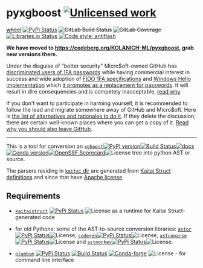 pyxgboost [![Unlicensed work](https://raw.githubusercontent.com/unlicense/unlicense.org/master/static/favicon.png)](https://unlicense.org/)
===============
~~[wheel](https://gitlab.com/KOLANICH/pyxgboost/-/jobs/artifacts/master/raw/wheels/pyxgboost-0.CI-py3-none-any.whl?job=build)~~
[![PyPi Status](https://img.shields.io/pypi/v/pyxgboost.svg)](https://pypi.python.org/pypi/pyxgboost)
~~![GitLab Build Status](https://gitlab.com/KOLANICH/pyxgboost/badges/master/pipeline.svg)~~
~~![GitLab Coverage](https://gitlab.com/KOLANICH/pyxgboost/badges/master/coverage.svg)~~
[![Libraries.io Status](https://img.shields.io/librariesio/github/KOLANICH/pyxgboost.svg)](https://libraries.io/github/KOLANICH/pyxgboost) [![Code style: antiflash](https://img.shields.io/badge/code%20style-antiflash-FFF.svg)](https://codeberg.org/KOLANICH-tools/antiflash.py) 

**We have moved to https://codeberg.org/KOLANICH-ML/pyxgboost, grab new versions there.**

Under the disguise of "better security" Micro$oft-owned GitHub has [discriminated users of 1FA passwords](https://github.blog/2023-03-09-raising-the-bar-for-software-security-github-2fa-begins-march-13/) while having commercial interest in success and wide adoption of [FIDO 1FA specifications](https://fidoalliance.org/specifications/download/) and [Windows Hello implementation](https://support.microsoft.com/en-us/windows/passkeys-in-windows-301c8944-5ea2-452b-9886-97e4d2ef4422) which [it promotes as a replacement for passwords](https://github.blog/2023-07-12-introducing-passwordless-authentication-on-github-com/). It will result in dire consequencies and is competely inacceptable, [read why](https://codeberg.org/KOLANICH/Fuck-GuanTEEnomo).

If you don't want to participate in harming yourself, it is recommended to follow the lead and migrate somewhere away of GitHub and Micro$oft. Here is [the list of alternatives and rationales to do it](https://github.com/orgs/community/discussions/49869). If they delete the discussion, there are certain well-known places where you can get a copy of it. [Read why you should also leave GitHub](https://codeberg.org/KOLANICH/Fuck-GuanTEEnomo).

---

This is a tool for conversion an [`xgboost`](https://github.com/dmlc/xgboost)[![PyPI version](https://badge.fury.io/py/xgboost.svg)](https://pypi.python.org/pypi/xgboost/)[![Build Status](https://github.com/dmlc/xgboost/workflows/XGBoost-CI/badge.svg?branch=master)](https://github.com/dmlc/xgboost/actions)[![docs](https://readthedocs.org/projects/xgboost/badge/?version=latest)](https://xgboost.readthedocs.org)[![Conda version](https://img.shields.io/conda/vn/conda-forge/py-xgboost.svg)](https://anaconda.org/conda-forge/py-xgboost)[![OpenSSF Scorecard](https://api.securityscorecards.dev/projects/github.com/dmlc/xgboost/badge)](https://api.securityscorecards.dev/projects/github.com/dmlc/xgboost)![License](https://img.shields.io/github/license/dmlc/xgboost.svg) tree into python AST or source.

The parsers residing in [`kaitai` dir](./pyxgboost/kaitai) are generated from [Kaitai Struct](https://github.com/kaitai-io/kaitai_struct) [definitions](https://codeberg.org/KOLANICH-specs/kaitai_struct_formats/tree/xgboost/scientific/data_science/dmlc) and since that have [Apache license](./pyxgboost/kaitai).

Requirements
------------
* [`kaitaistruct`](https://github.com/kaitai-io/kaitai_struct_python_runtime)
  [![PyPi Status](https://img.shields.io/pypi/v/kaitaistruct.svg)](https://pypi.python.org/pypi/kaitaistruct)
  ![License](https://img.shields.io/github/license/kaitai-io/kaitai_struct_python_runtime.svg) as a runtime for Kaitai Struct-generated code
  
* for old Pythons: some of the AST-to-source conversion libraries: [`astor`](https://github.com/berkerpeksag/astor)[![PyPi Status](https://img.shields.io/pypi/v/astor.svg)](https://pypi.python.org/pypi/astor)![License](https://img.shields.io/github/license/berkerpeksag/astor.svg), [`codegen`](https://github.com/andreif/codegen)[![PyPi Status](https://img.shields.io/pypi/v/codegen.svg)](https://pypi.python.org/pypi/codegen)![License](https://img.shields.io/github/license/andreif/codegen.svg), [`astunparse`](https://github.com/simonpercivall/astunparse)[![PyPi Status](https://img.shields.io/pypi/v/astunparse.svg)](https://pypi.python.org/pypi/astunparse)![License](https://img.shields.io/github/license/simonpercivall/astunparse.svg) and [`astmonkey`](https://github.com/mutpy/astmonkey)[![PyPi Status](https://img.shields.io/pypi/v/astmonkey.svg)](https://pypi.python.org/pypi/astmonkey)![License](https://img.shields.io/github/license/mutpy/astmonkey.svg).

* [`plumbum`](https://github.com/tomerfiliba/plumbum)
  [![PyPi Status](https://img.shields.io/pypi/v/plumbum.svg)](https://pypi.python.org/pypi/plumbum)
  [![Build Status](https://github.com/tomerfiliba/plumbum/workflows/CI/badge.svg)](https://github.com/tomerfiliba/plumbum/actions)
 [![Conda-forge](https://img.shields.io/conda/vn/conda-forge/plumbum.svg)](https://github.com/conda-forge/plumbum-feedstock)
 ![License](https://img.shields.io/github/license/tomerfiliba/plumbum.svg) - for command line interface
